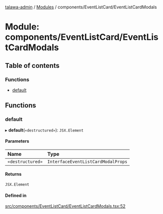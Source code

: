[talawa-admin](../README.md) / [Modules](../modules.md) / components/EventListCard/EventListCardModals

# Module: components/EventListCard/EventListCardModals

## Table of contents

### Functions

- [default](components_EventListCard_EventListCardModals.md#default)

## Functions

### default

▸ **default**(`«destructured»`): `JSX.Element`

#### Parameters

| Name | Type |
| :------ | :------ |
| `«destructured»` | `InterfaceEventListCardModalProps` |

#### Returns

`JSX.Element`

#### Defined in

[src/components/EventListCard/EventListCardModals.tsx:52](https://github.com/Sahi1l-Kumar/talawa-admin/blob/3d595e8/src/components/EventListCard/EventListCardModals.tsx#L52)
